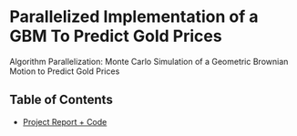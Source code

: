 # Parallelized Implementation of a GBM To Predict Gold Prices
Algorithm Parallelization: Monte Carlo Simulation of a Geometric Brownian Motion to Predict Gold Prices

## Table of Contents

* [Project Report + Code](https://github.com/amir-ghaderi/Parallelized-Implementation-of-a-GBM-To-Predict-Gold-Prices/blob/master/Final%20Report%20and%20Code.pdf) 
